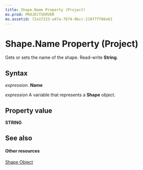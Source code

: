 ```yaml
---
title: Shape.Name Property (Project)
ms.prod: PROJECTSERVER
ms.assetid: 72a1f223-a47a-7674-0bcc-218f7ff86e63
---
```



# Shape.Name Property (Project)
Gets or sets the name of the shape. Read-write  **String**.

## Syntax

 _expression_. **Name**

 _expression_ A variable that represents a **Shape** object.


## Property value

 **STRING**


## See also


#### Other resources


[Shape Object](shape-object-project.md)

